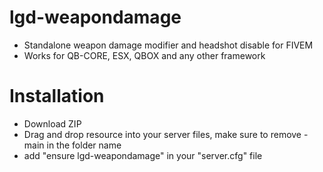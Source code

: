 # lgd-weapondamage
- Standalone weapon damage modifier and headshot disable for FIVEM
- Works for QB-CORE, ESX, QBOX and any other framework

# Installation
- Download ZIP
- Drag and drop resource into your server files, make sure to remove -main in the folder name
- add "ensure lgd-weapondamage" in your "server.cfg" file
